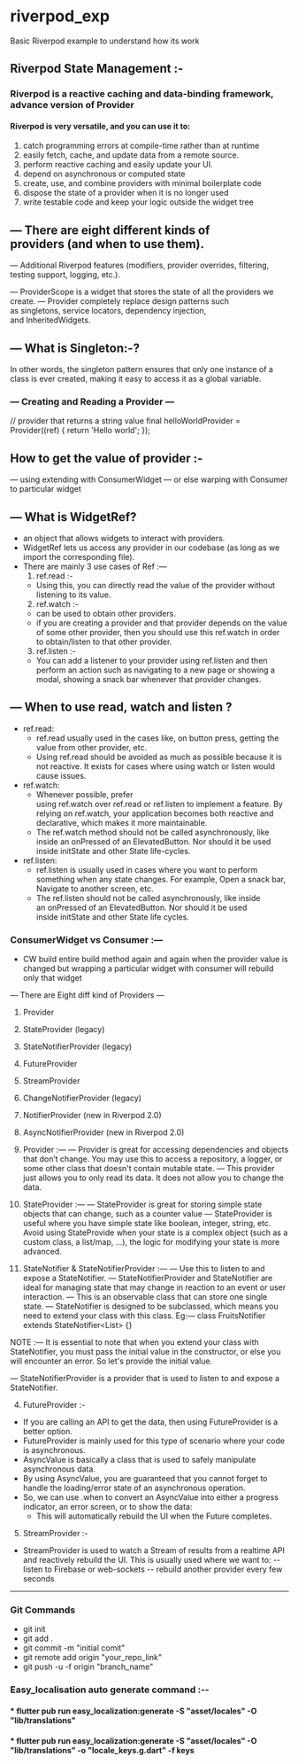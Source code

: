 # riverpod_exp
Basic Riverpod example to understand how its work

## Riverpod State Management :-


### Riverpod is a reactive caching and data-binding framework, advance version of Provider

#### Riverpod is very versatile, and you can use it to:
1. catch programming errors at compile-time rather than at runtime
2. easily fetch, cache, and update data from a remote source.
3. perform reactive caching and easily update your UI.
4. depend on asynchronous or computed state
5. create, use, and combine providers with minimal boilerplate code
6. dispose the state of a provider when it is no longer used
7. write testable code and keep your logic outside the widget tree

## — There are eight different kinds of providers (and when to use them).

— Additional Riverpod features (modifiers, provider overrides, filtering, testing support, logging, etc.).


— ProviderScope is a widget that stores the state of all the providers we create.
— Provider completely replace design patterns such as singletons, service locators, dependency injection, and InheritedWidgets.


## — What is Singleton:-?
In other words, the singleton pattern ensures that only one instance of a class is ever created, making it easy to access it as a global variable.

### — Creating and Reading a Provider —

// provider that returns a string value
final helloWorldProvider = Provider<String>((ref) {
  return 'Hello world';
});

## How to get the value  of provider :-
— using extending with ConsumerWidget 
—  or else warping with Consumer to particular widget

## — What is WidgetRef?
- an object that allows widgets to interact with providers.
- WidgetRef lets us access any provider in our codebase (as long as we import the corresponding file).
- There are mainly 3 use cases of Ref :—
	1. ref.read :-
	-  Using this, you can directly read the value of the provider without listening to its value.
	2. ref.watch :-
	-  can be used to obtain other providers.
	- if you are creating a provider and that provider depends on the value of some other provider, then you 		   should use this ref.watch in order to obtain/listen to that other provider.
	3. ref.listen :-
	- You can add a listener to your provider using ref.listen and then perform an action such as navigating to a 	     new page or showing a modal, showing a snack bar whenever that provider changes.


## — When to use read, watch and listen ?
* ref.read:
    * ref.read usually used in the cases like, on button press, getting the value from other provider, etc.
    * Using ref.read should be avoided as much as possible because it is not reactive. It exists for cases where using watch or listen would cause issues.
* ref.watch:
    * Whenever possible, prefer using ref.watch over ref.read or ref.listen to implement a feature. By relying on ref.watch, your application becomes both reactive and declarative, which makes it more maintainable.
    * The ref.watch method should not be called asynchronously, like inside an onPressed of an ElevatedButton. Nor should it be used inside initState and other State life-cycles.
* ref.listen:
    * ref.listen is usually used in cases where you want to perform something when any state changes. For example, Open a snack bar, Navigate to another screen, etc.
    * The ref.listen should not be called asynchronously, like inside an onPressed of an ElevatedButton. Nor should it be used inside initState and other State life cycles.


### ConsumerWidget vs Consumer  :—
- CW build entire build method again and again when the provider value is changed but wrapping a particular widget with consumer will rebuild only that widget 



— There are Eight diff kind of Providers — 
1. Provider
2. StateProvider (legacy)
3. StateNotifierProvider (legacy)
4. FutureProvider
5. StreamProvider
6. ChangeNotifierProvider (legacy)
7. NotifierProvider (new in Riverpod 2.0)
8. AsyncNotifierProvider (new in Riverpod 2.0)

1. Provider :—
— Provider is great for accessing dependencies and objects that don’t change.
You may use this to access a repository, a logger, or some other class that doesn't contain mutable state.
— This provider just allows you to only read its data. It does not allow you to change the data.

2. StateProvider :—
— StateProvider is great for storing simple state objects that can change, such as a counter value
— StateProvider is useful where you have simple state like boolean, integer, string, etc.
Avoid using StateProvide when your state is a complex object (such as a custom class, a list/map, ...), the logic for modifying your state is more advanced.


3. StateNotifier & StateNotifierProvider :—
— Use this to listen to and expose a StateNotifier.
— StateNotifierProvider and StateNotifier are ideal for managing state that may change in reaction to an event or user interaction.
— This is an observable class that can store one single state.
— StateNotifier is designed to be subclassed, which means you need to extend your class with this class.
 Eg:— class FruitsNotifier extends StateNotifier<List<String>> {}

NOTE :—  It is essential to note that when you extend your class with StateNotifier, you must pass the initial value in the constructor, or else you will encounter an error. So let's provide the initial value.

—  StateNotifierProvider is a provider that is used to listen to and expose a StateNotifier.
	
4. FutureProvider :-
- If you are calling an API to get the data, then using FutureProvider is a better option.
- FutureProvider is mainly used for this type of scenario where your code is asynchronous.
- AsyncValue is basically a class that is used to safely manipulate asynchronous data.
- By using AsyncValue, you are guaranteed that you cannot forget to handle the loading/error state of an asynchronous operation.
- So, we can use .when to convert an AsyncValue into either a progress indicator, an error screen, or to show the data:
	- This will automatically rebuild the UI when the Future completes.
	
5. StreamProvider :-
- StreamProvider is used to watch a Stream of results from a realtime API and reactively rebuild the UI.
This is usually used where we want to:
    -- listen to Firebase or web-sockets
    -- rebuild another provider every few seconds


----------------------

### Git Commands

* git init
* git add .
* git commit -m "initial comit"
* git remote add origin "your_repo_link"
* git push -u -f origin "branch_name"


### Easy_localisation auto generate command :--

 #### * flutter pub run easy_localization:generate -S "asset/locales"  -O "lib/translations"
 
 #### * flutter pub run easy_localization:generate -S "asset/locales" -O "lib/translations" -o "locale_keys.g.dart" -f keys

